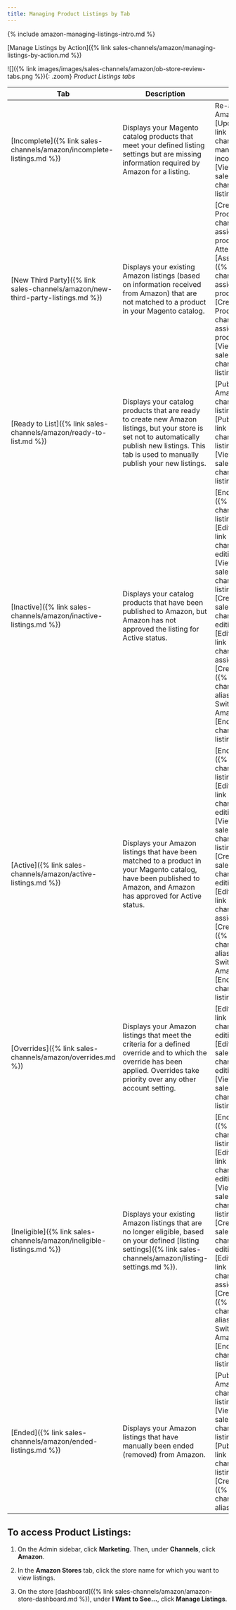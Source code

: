 ```yaml
---
title: Managing Product Listings by Tab
---
```



{% include amazon-managing-listings-intro.md %}

[Manage Listings by Action]({% link sales-channels/amazon/managing-listings-by-action.md %})

![]({% link images/images/sales-channels/amazon/ob-store-review-tabs.png %}){: .zoom}
 _Product Listings tabs_

|Tab|Description|Actions|
|--- |--- |--- |
|[Incomplete]({% link sales-channels/amazon/incomplete-listings.md %})|Displays your Magento catalog products that meet your defined listing settings but are missing information required by Amazon for a listing.|Re-attempt auto match to Amazon Listing<br />[Update Required Info]({% link sales-channels/amazon/amazon-manually-update-incomplete-listing.md %})<br />[View Details]({% link sales-channels/amazon/product-listing-details.md %})|
|[New Third Party]({% link sales-channels/amazon/new-third-party-listings.md %})|Displays your existing Amazon listings (based on information received from Amazon) that are not matched to a product in your Magento catalog.|[Create New Catalog Product(s)]({% link sales-channels/amazon/creating-assigning-catalog-products.md %})<br />Attempt Automatic Match<br />[Assign Catalog Product]({% link sales-channels/amazon/creating-assigning-catalog-products.md %})<br />[Create New Catalog Product]({% link sales-channels/amazon/creating-assigning-catalog-products.md %})<br />[View Details]({% link sales-channels/amazon/product-listing-details.md %})|
|[Ready to List]({% link sales-channels/amazon/ready-to-list.md %})|Displays your catalog products that are ready to create new Amazon listings, but your store is set not to automatically publish new listings. This tab is used to manually publish your new listings.|[Publish Product to Amazon]({% link sales-channels/amazon/ended-listings.md %})<br />[Publish On Amazon]({% link sales-channels/amazon/ended-listings.md %})<br />[View Details]({% link sales-channels/amazon/product-listing-details.md %})|
|[Inactive]({% link sales-channels/amazon/inactive-listings.md %})|Displays your catalog products that have been published to Amazon, but Amazon has not approved the listing for Active status.|[End Listing(s) on Amazon]({% link sales-channels/amazon/end-listings-manually.md %})<br />[Edit Listing Overrides]({% link sales-channels/amazon/creating-editing-overrides.md %})<br />[View Details]({% link sales-channels/amazon/product-listing-details.md %})<br />[Create Override]({% link sales-channels/amazon/creating-editing-overrides.md %})<br />[Edit Assigned ASIN]({% link sales-channels/amazon/edit-assigned-asin.md %})<br />[Create Alias Seller SKU]({% link sales-channels/amazon/create-alias-seller-sku.md %})<br />Switch to Fulfilled by Amazon/Merchant<br />[End Listing]({% link sales-channels/amazon/end-listings-manually.md %})|
|[Active]({% link sales-channels/amazon/active-listings.md %})|Displays your Amazon listings that have been matched to a product in your Magento catalog, have been published to Amazon, and Amazon has approved for Active status.|[End Listing(s) on Amazon]({% link sales-channels/amazon/end-listings-manually.md %})<br />[Edit Listing Overrides]({% link sales-channels/amazon/creating-editing-overrides.md %})<br />[View Details]({% link sales-channels/amazon/product-listing-details.md %})<br />[Create Override]({% link sales-channels/amazon/creating-editing-overrides.md %})<br />[Edit Assigned ASIN]({% link sales-channels/amazon/edit-assigned-asin.md %})<br />[Create Alias Seller SKU]({% link sales-channels/amazon/create-alias-seller-sku.md %})<br />Switch to Fulfilled by Amazon/Merchant<br />[End Listing]({% link sales-channels/amazon/end-listings-manually.md %})|
|[Overrides]({% link sales-channels/amazon/overrides.md %})|Displays your Amazon listings that meet the criteria for a defined override and to which the override has been applied. Overrides take priority over any other account setting.|[Edit Listing Overrides]({% link sales-channels/amazon/creating-editing-overrides.md %})<br />[Edit Overrides]({% link sales-channels/amazon/creating-editing-overrides.md %})<br />[View Details]({% link sales-channels/amazon/product-listing-details.md %})|
|[Ineligible]({% link sales-channels/amazon/ineligible-listings.md %})|Displays your existing Amazon listings that are no longer eligible, based on your defined [listing settings]({% link sales-channels/amazon/listing-settings.md %}).|[End Listing(s) on Amazon]({% link sales-channels/amazon/end-listings-manually.md %})<br />[Edit Listing Overrides]({% link sales-channels/amazon/creating-editing-overrides.md %})<br />[View Details]({% link sales-channels/amazon/product-listing-details.md %})<br />[Create Override]({% link sales-channels/amazon/creating-editing-overrides.md %})<br />[Edit Assigned ASIN]({% link sales-channels/amazon/edit-assigned-asin.md %})<br />[Create Alias Seller SKU]({% link sales-channels/amazon/create-alias-seller-sku.md %})<br />Switch to Fulfilled by Amazon/Merchant<br />[End Listing]({% link sales-channels/amazon/end-listings-manually.md %})|
|[Ended]({% link sales-channels/amazon/ended-listings.md %})|Displays your Amazon listings that have manually been ended (removed) from Amazon.|[Publish Product to Amazon]({% link sales-channels/amazon/ended-listings.md %})<br />[View Details]({% link sales-channels/amazon/product-listing-details.md %})<br />[Publish On Amazon]({% link sales-channels/amazon/ended-listings.md %})<br />[Create Alias Seller SKU]({% link sales-channels/amazon/create-alias-seller-sku.md %})|


## To access Product Listings:

1. On the Admin sidebar, click **Marketing**. Then, under **Channels**, click **Amazon**.

1. In the **Amazon Stores** tab, click the store name for which you want to view listings.

1. On the store [dashboard]({% link sales-channels/amazon/amazon-store-dashboard.md %}), under **I Want to See...**, click **Manage Listings**.

